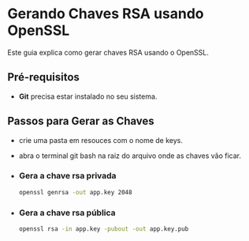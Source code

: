 # Gerando Chaves RSA usando OpenSSL

Este guia explica como gerar chaves RSA usando o OpenSSL.

## Pré-requisitos

- **Git** precisa estar instalado no seu sistema.

## Passos para Gerar as Chaves

- crie uma pasta em resouces com o nome de keys.
- abra o terminal git bash na raiz do arquivo onde as chaves vão ficar.

- ### Gera a chave rsa privada
  ```bash
  openssl genrsa -out app.key 2048
  ```
- ### Gera a chave rsa pública
  ```bash
  openssl rsa -in app.key -pubout -out app.key.pub
  ```
